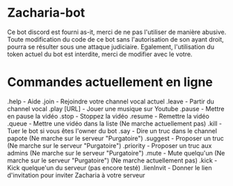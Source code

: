 # Zacharia-bot

Ce bot discord est fourni as-it, merci de ne pas l'utiliser de manière abusive.
Toute modification du code de ce bot sans l'autorisation de son ayant droit, pourra se résulter sous une attaque judiciaire.
Egalement, l'utilisation du token actuel du bot est interdite, merci de modifier avec le votre.

# Commandes actuellement en ligne

.help - Aide
.join - Rejoindre votre channel vocal actuel
.leave - Partir du channel vocal
.play [URL] - Jouer une musique sur Youtube
.pause - Mettre en pause la vidéo
.stop - Stoppez la vidéo
.resume - Remettre la vidéo
.queue - Mettre une vidéo dans la liste (Ne marche actuellement pas)
.kill - Tuer le bot si vous êtes l'owner du bot
.say - Dire un truc dans le channel papote (Ne marche sur le serveur "Purgatoire")
.suggest - Proposer un truc (Ne marche sur le serveur "Purgatoire")
.priority - Proposer un truc aux admins (Ne marche sur le serveur "Purgatoire")
.mute - Mute quelqu'un (Ne marche sur le serveur "Purgatoire") (Ne marche actuellement pas)
.kick - Kick quelque'un du serveur (pas encore testé)
.lienInvit - Donner le lien d'invitation pour inviter Zacharia à votre serveur
